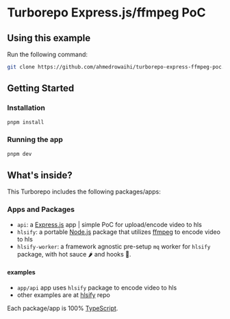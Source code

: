 # Turborepo Express.js/ffmpeg PoC

## Using this example

Run the following command:

```sh
git clone https://github.com/ahmedrowaihi/turborepo-express-ffmpeg-poc.git
```

## Getting Started

### Installation

```sh
pnpm install
```

### Running the app

```sh
pnpm dev
```

## What's inside?

This Turborepo includes the following packages/apps:

### Apps and Packages

- `api`: a [Express.js](https://expressjs.com/) app | simple PoC for upload/encode video to hls
- `hlsify`: a portable [Node.js](https://nodejs.org/en/) package that utilizes [ffmpeg](https://ffmpeg.org/) to encode video to hls
- `hlsify-worker`: a framework agnostic pre-setup `mq` worker for `hlsify` package, with hot sauce 🌶️ and hooks 🔗.

#### examples

- `app/api` app uses `hlsify` package to encode video to hls
- other examples are at [hlsify](https://github.com/ahmedrowaihi/hlsify-example) repo

Each package/app is 100% [TypeScript](https://www.typescriptlang.org/).

